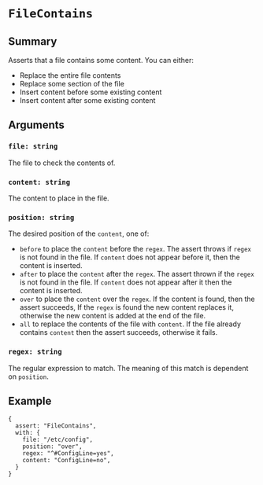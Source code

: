 # `FileContains`

## Summary

Asserts that a file contains some content.  You can either:

- Replace the entire file contents
- Replace some section of the file
- Insert content before some existing content
- Insert content after some existing content

## Arguments

### `file: string`

The file to check the contents of.

### `content: string`

The content to place in the file.

### `position: string`

The desired position of the `content`, one of:

- `before` to place the `content` before the `regex`.  The assert throws if `regex` is not found in the file. If `content` does not appear before it, then the content is inserted.
- `after` to place the `content` after the `regex`. The assert thrown if the `regex` is not found in the file. If `content` does not appear after it then the content is inserted.
- `over` to place the `content` over the `regex`.  If the content is found, then the assert succeeds, If the `regex` is found the new content replaces it, otherwise the new content is added at the end of the file.
- `all` to replace the contents of the file with `content`.  If the file already contains `content` then the assert succeeds, otherwise it fails.

### `regex: string`

The regular expression to match. The meaning of this match is dependent on `position`.

## Example

```json5
{
  assert: "FileContains",
  with: {
    file: "/etc/config",
    position: "over",
    regex: "^#ConfigLine=yes",
    content: "ConfigLine=no",
  }
}
```
